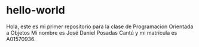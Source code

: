 # hello-world

Hola, este es mi primer repositorio para la clase de Programacion Orientada a Objetos
Mi nombre es José Daniel Posadas Cantú y mi matrícula es A01570936.
